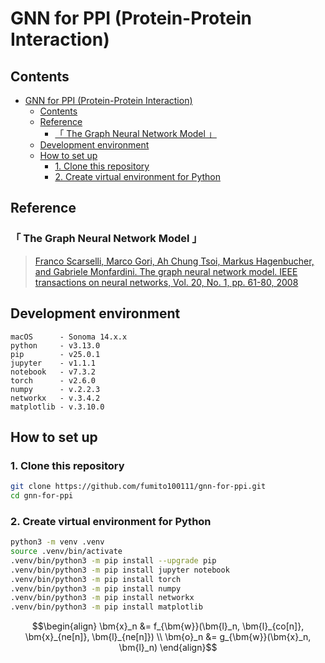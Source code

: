 # GNN for PPI (Protein-Protein Interaction)
## Contents
- [GNN for PPI (Protein-Protein Interaction)](#gnn-for-ppi-protein-protein-interaction)
  - [Contents](#contents)
  - [Reference](#reference)
    - [「 The Graph Neural Network Model 」](#-the-graph-neural-network-model-)
  - [Development environment](#development-environment)
  - [How to set up](#how-to-set-up)
    - [1. Clone this repository](#1-clone-this-repository)
    - [2. Create virtual environment for Python](#2-create-virtual-environment-for-python)

## Reference
### 「 The Graph Neural Network Model 」
> [Franco Scarselli, Marco Gori, Ah Chung Tsoi, Markus Hagenbucher, and Gabriele Monfardini. The graph neural network model. IEEE transactions on neural networks, Vol. 20, No. 1, pp. 61-80, 2008](https://ieeexplore.ieee.org/document/4700287)

## Development environment
```
macOS      - Sonoma 14.x.x
python     - v3.13.0
pip        - v25.0.1
jupyter    - v1.1.1
notebook   - v7.3.2
torch      - v2.6.0
numpy      - v.2.2.3
networkx   - v.3.4.2
matplotlib - v.3.10.0
```
## How to set up
### 1. Clone this repository
```zsh {iscopy=true}
git clone https://github.com/fumito100111/gnn-for-ppi.git
cd gnn-for-ppi
```
### 2. Create virtual environment for Python
```zsh {iscopy=true}
python3 -m venv .venv
source .venv/bin/activate
.venv/bin/python3 -m pip install --upgrade pip
.venv/bin/python3 -m pip install jupyter notebook
.venv/bin/python3 -m pip install torch
.venv/bin/python3 -m pip install numpy
.venv/bin/python3 -m pip install networkx
.venv/bin/python3 -m pip install matplotlib
```


```math
\begin{align}
\bm{x}_n &= f_{\bm{w}}(\bm{l}_n, \bm{l}_{co[n]}, \bm{x}_{ne[n]}, \bm{l}_{ne[n]}) \\

\bm{o}_n &= g_{\bm{w}}(\bm{x}_n, \bm{l}_n)
\end{align}
```